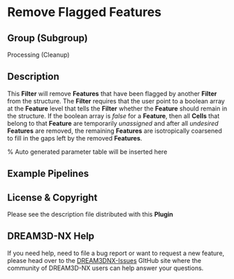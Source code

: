 # Remove Flagged Features

## Group (Subgroup)

Processing (Cleanup)

## Description

This **Filter** will remove **Features** that have been flagged by another **Filter** from the structure.  The **Filter** requires that the user point to a boolean array at the **Feature** level that tells the **Filter** whether the **Feature** should remain in the structure.  If the boolean array is *false* for a **Feature**, then all **Cells** that belong to that **Feature** are temporarily *unassigned* and after all *undesired* **Features** are removed, the remaining **Features** are isotropically coarsened to fill in the gaps left by the removed **Features**.

% Auto generated parameter table will be inserted here

## Example Pipelines

## License & Copyright

Please see the description file distributed with this **Plugin**

## DREAM3D-NX Help

If you need help, need to file a bug report or want to request a new feature, please head over to the [DREAM3DNX-Issues](https://github.com/BlueQuartzSoftware/DREAM3DNX-Issues) GItHub site where the community of DREAM3D-NX users can help answer your questions.
